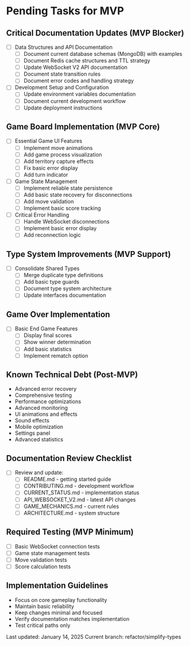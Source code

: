 # Pending Tasks for MVP

## Critical Documentation Updates (MVP Blocker)
- [ ] Data Structures and API Documentation
  - [ ] Document current database schemas (MongoDB) with examples
  - [ ] Document Redis cache structures and TTL strategy
  - [ ] Update WebSocket V2 API documentation
  - [ ] Document state transition rules
  - [ ] Document error codes and handling strategy

- [ ] Development Setup and Configuration
  - [ ] Update environment variables documentation
  - [ ] Document current development workflow
  - [ ] Update deployment instructions

## Game Board Implementation (MVP Core)
- [ ] Essential Game UI Features
  - [ ] Implement move animations
  - [ ] Add game process visualization
  - [ ] Add territory capture effects
  - [ ] Fix basic error display
  - [ ] Add turn indicator

- [ ] Game State Management
  - [ ] Implement reliable state persistence
  - [ ] Add basic state recovery for disconnections
  - [ ] Add move validation
  - [ ] Implement basic score tracking

- [ ] Critical Error Handling
  - [ ] Handle WebSocket disconnections
  - [ ] Implement basic error display
  - [ ] Add reconnection logic

## Type System Improvements (MVP Support)
- [ ] Consolidate Shared Types
  - [ ] Merge duplicate type definitions
  - [ ] Add basic type guards
  - [ ] Document type system architecture
  - [ ] Update interfaces documentation

## Game Over Implementation
- [ ] Basic End Game Features
  - [ ] Display final scores
  - [ ] Show winner determination
  - [ ] Add basic statistics
  - [ ] Implement rematch option

## Known Technical Debt (Post-MVP)
- Advanced error recovery
- Comprehensive testing
- Performance optimizations
- Advanced monitoring
- UI animations and effects
- Sound effects
- Mobile optimization
- Settings panel
- Advanced statistics

## Documentation Review Checklist
- [ ] Review and update:
  - [ ] README.md - getting started guide
  - [ ] CONTRIBUTING.md - development workflow
  - [ ] CURRENT_STATUS.md - implementation status
  - [ ] API_WEBSOCKET_V2.md - latest API changes
  - [ ] GAME_MECHANICS.md - current rules
  - [ ] ARCHITECTURE.md - system structure

## Required Testing (MVP Minimum)
- [ ] Basic WebSocket connection tests
- [ ] Game state management tests
- [ ] Move validation tests
- [ ] Score calculation tests

## Implementation Guidelines
- Focus on core gameplay functionality
- Maintain basic reliability
- Keep changes minimal and focused
- Verify documentation matches implementation
- Test critical paths only

Last updated: January 14, 2025
Current branch: refactor/simplify-types